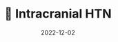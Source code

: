 ---
title: 🧠 Intracranial HTN
date: '2022-12-02'
type: docs
weight: 311
commentable: true
_build:
  render: always
  list: never
show_breadcrumb: true
---